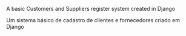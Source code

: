 A basic Customers and Suppliers register system created in Django

Um sistema básico de cadastro de clientes e fornecedores criado em Django
